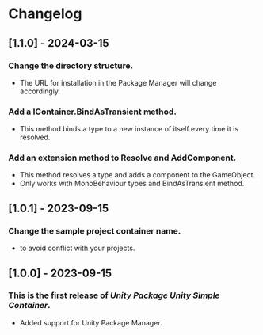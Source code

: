 ﻿# Changelog

## [1.1.0] - 2024-03-15
### Change the directory structure.
- The URL for installation in the Package Manager will change accordingly.
### Add a IContainer.BindAsTransient method.
- This method binds a type to a new instance of itself every time it is resolved.
### Add an extension method to Resolve and AddComponent.
- This method resolves a type and adds a component to the GameObject.
- Only works with MonoBehaviour types and BindAsTransient method.

## [1.0.1] - 2023-09-15
### Change the sample project container name.
- to avoid conflict with your projects.

## [1.0.0] - 2023-09-15
### This is the first release of *Unity Package Unity Simple Container*.
- Added support for Unity Package Manager.

